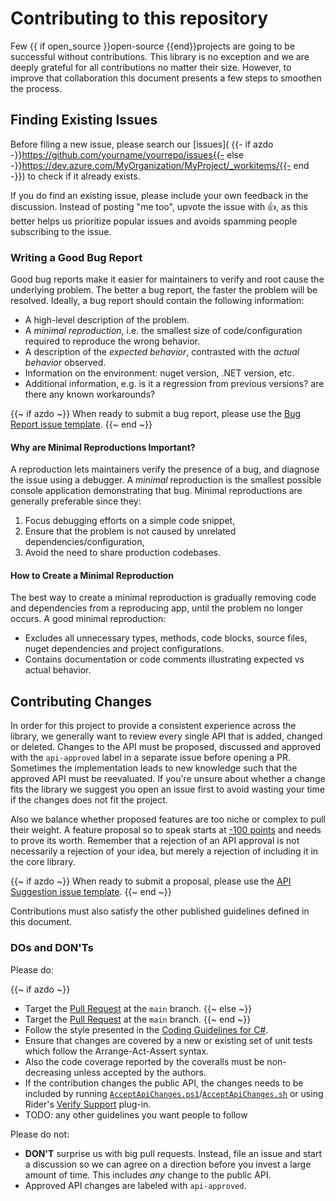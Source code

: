 # Contributing to this repository

Few {{ if open_source }}open-source {{end}}projects are going to be successful without contributions.
This library is no exception and we are deeply grateful for all contributions no matter their size.
However, to improve that collaboration this document presents a few steps to smoothen the process.

## Finding Existing Issues

Before filing a new issue, please search our [issues](
{{- if azdo -}}https://github.com/yourname/yourrepo/issues{{- else -}}https://dev.azure.com/MyOrganization/MyProject/_workitems/{{- end -}}) to check if it already exists.

If you do find an existing issue, please include your own feedback in the discussion.
Instead of posting "me too", upvote the issue with 👍, as this better helps us prioritize popular issues and avoids spamming people subscribing to the issue.

### Writing a Good Bug Report

Good bug reports make it easier for maintainers to verify and root cause the underlying problem.
The better a bug report, the faster the problem will be resolved.
Ideally, a bug report should contain the following information:

* A high-level description of the problem.
* A _minimal reproduction_, i.e. the smallest size of code/configuration required to reproduce the wrong behavior.
* A description of the _expected behavior_, contrasted with the _actual behavior_ observed.
* Information on the environment: nuget version, .NET version, etc.
* Additional information, e.g. is it a regression from previous versions? are there any known workarounds?

{{~ if azdo ~}}
When ready to submit a bug report, please use the [Bug Report issue template](https://github.com/your-user-name/my-package/issues/new?labels=&template=01_bug_report.yml).
{{~ end ~}}

#### Why are Minimal Reproductions Important?

A reproduction lets maintainers verify the presence of a bug, and diagnose the issue using a debugger. A _minimal_ reproduction is the smallest possible console application demonstrating that bug. Minimal reproductions are generally preferable since they:

1. Focus debugging efforts on a simple code snippet,
2. Ensure that the problem is not caused by unrelated dependencies/configuration,
3. Avoid the need to share production codebases.

#### How to Create a Minimal Reproduction

The best way to create a minimal reproduction is gradually removing code and dependencies from a reproducing app, until the problem no longer occurs. A good minimal reproduction:

* Excludes all unnecessary types, methods, code blocks, source files, nuget dependencies and project configurations.
* Contains documentation or code comments illustrating expected vs actual behavior.

## Contributing Changes

In order for this project to provide a consistent experience across the library, we generally want to review every single API that is added, changed or deleted.
Changes to the API must be proposed, discussed and approved with the `api-approved` label in a separate issue before opening a PR.
Sometimes the implementation leads to new knowledge such that the approved API must be reevaluated.
If you're unsure about whether a change fits the library we suggest you open an issue first to avoid wasting your time if the changes does not fit the project.

Also we balance whether proposed features are too niche or complex to pull their weight.
A feature proposal so to speak starts at [-100 points](https://web.archive.org/web/20200112182339/https://blogs.msdn.microsoft.com/ericgu/2004/01/12/minus-100-points/) and needs to prove its worth.
Remember that a rejection of an API approval is not necessarily a rejection of your idea, but merely a rejection of including it in the core library.

{{~ if azdo ~}}
When ready to submit a proposal, please use the [API Suggestion issue template](https://github.com/your-user-name/my-package/issues/new?labels=api-suggestion&template=02_api_proposal.yml&title=%5BAPI+Proposal%5D%3A+).
{{~ end ~}}

Contributions must also satisfy the other published guidelines defined in this document.

### DOs and DON'Ts

Please do:

{{~ if azdo ~}}
* Target the [Pull Request](https://docs.microsoft.com/en-us/azure/devops/repos/git/pull-requests?view=azure-devops) at the `main` branch.
{{~ else ~}}
* Target the [Pull Request](https://help.github.com/articles/using-pull-requests) at the `main` branch.
{{~ end ~}}
* Follow the style presented in the [Coding Guidelines for C#](https://csharpcodingguidelines.com/).
* Ensure that changes are covered by a new or existing set of unit tests which follow the Arrange-Act-Assert syntax.
* Also the code coverage reported by the coveralls must be non-decreasing unless accepted by the authors.
* If the contribution changes the public API, the changes needs to be included by running [`AcceptApiChanges.ps1`](./AcceptApiChanges.ps1)/[`AcceptApiChanges.sh`](./AcceptApiChanges.sh) or using Rider's [Verify Support](https://plugins.jetbrains.com/plugin/17240-verify-support) plug-in.
* TODO: any other guidelines you want people to follow

Please do not:

* **DON'T** surprise us with big pull requests. Instead, file an issue and start
  a discussion so we can agree on a direction before you invest a large amount
  of time. This includes _any_ change to the public API.
* Approved API changes are labeled with `api-approved`.
